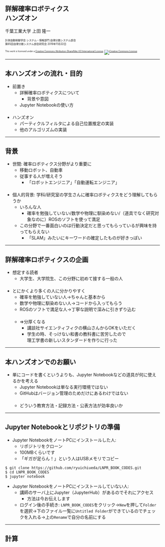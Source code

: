 ## 詳解確率ロボティクス<br />ハンズオン

千葉工業大学 上田 隆一

<span style="font-size:60%">計測自動制御学会 システム・情報部門 自律分散システム部会<br />第65回自律分散システム部会研究会 2019年11月22日</span>

<p style="font-size:50%">
This work is licensed under a <a rel="license" href="http://creativecommons.org/licenses/by-sa/4.0/">Creative Commons Attribution-ShareAlike 4.0 International License</a>.
<a rel="license" href="http://creativecommons.org/licenses/by-sa/4.0/">
<img alt="Creative Commons License" style="border-width:0" src="https://i.creativecommons.org/l/by-sa/4.0/88x31.png" /></a>
</p>


---

## 本ハンズオンの流れ・目的

* 前置き
  * 詳解確率ロボティクスについて
    * 背景や意図 
  * Jupyter Notebookの使い方<br />　
* ハンズオン
  * パーティクルフィルタによる自己位置推定の実装
  * 他のアルゴリズムの実装

---

## 背景

* 世間: 確率ロボティクス分野がより重要に
  * 移動ロボット、自動車
  * 従事する人が増えそう
    * 「ロボットエンジニア」「自動運転エンジニア」<br />　
* 個人的背景: 学科/研究室の学生さんに確率ロボティクスをどう理解してもらうか
  * いろんな人
    * 確率を勉強していない/数学や物理に馴染めない/（道具でなく研究対象なのに）ROSのソフトを使って満足
  * この分野で一番面白いのは行動決定だと思ってもらっているが興味を持ってもらえない
    * 「SLAM」みたいにキーワードの確定したものが好きっぽい

---

## 詳解確率ロボティクスの企画

* 想定する読者
  * 大学生、大学院生、この分野に初めて接する一般の人<br />　
* とにかくより多くの人に分かりやすく
  * 確率を勉強していない人$\longrightarrow$ちゃんと基本から
  * 数学や物理に馴染めない人$\longrightarrow$コードから入ってもらう
  * ROSのソフトで満足な人$\longrightarrow$丁寧な説明で深みに引きずり込む<br />　
  * $\Longrightarrow$分厚くなる
    * 講談社サイエンティフィクの横山さんからOKをいただく
    * 学生の時、そっけない和書の教科書に苦労したので<br />理工学書の新しいスタンダードを作りに行った

---

## 本ハンズオンでのお願い

* 単にコードを書くというよりも、Jupyter Notebookなどの道具が何に使えるかを考える
  * Jupyter Notebookは単なる実行環境ではない
  * GitHubはバージョン管理のためだけにあるわけではない<br />　
  * どういう教育方法・記録方法・公表方法が効率良いか

---

## Jupyter Notebookとリポジトリの準備

* Jupyter NotebookをノートPCにインストールした人:
  * リポジトリをクローン
  * 100MBくらいです
  * 「ギガが足らん！」という人はUSBメモリでコピー

```
$ git clone https://github.com/ryuichiueda/LNPR_BOOK_CODES.git
$ cd LNPR_BOOK_CODES
$ jupyter notebook
```

* Jupyter NotebookをノートPCにインストールしていない人:
  * 講師のサーバ上にJupyter（JupyterHub）があるのでそれにアクセス
    * 方法は今お伝えします
  * ログイン後の手続き: `LNPR_BOOK_CODES`をクリック$\rightarrow$`New`を押して`Folder`を選択$\rightarrow$下のファイル一覧に`Untitled Folder`ができているのでチェックを入れる$\rightarrow$上の`Rename`で自分の名前にする

---

## 計算

